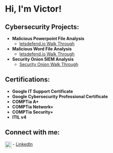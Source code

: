 <h1>Hi, I'm Victor!</h1>

<h2>Cybersecurity Projects:</h2>

- <b>Malicious Powerpoint File Analysis</b>
  - [letsdefend.io Walk Through](https://github.com/)
- <b>Malicious Word File Analysis</b>
  - [letsdefend.io Walk Through](https://github.com/)
- <b>Security Onion SIEM Analysis</b>
  - [Security Onion Walk Through](https://github.com/)

<h2>Certifications:</h2>

- <b>Google IT Support Certificate</b>
- <b>Google Cybersecurity Professional Certificate</b>
- <b>COMPTia A+</b>
- <b>COMPTia Network+</b>
- <b>COMPTia Security+</b>
- <b>ITIL v4</b>

<h2>Connect with me:</h2>
<img align="left" alt="VictorHeiar | LinkedIn" width="22px" src="https://cdn.jsdelivr.net/npm/simple-icons@v3/icons/linkedin.svg" />
- <a href="https://linkedin.com/in/victor-heiar">LinkedIn</a>


